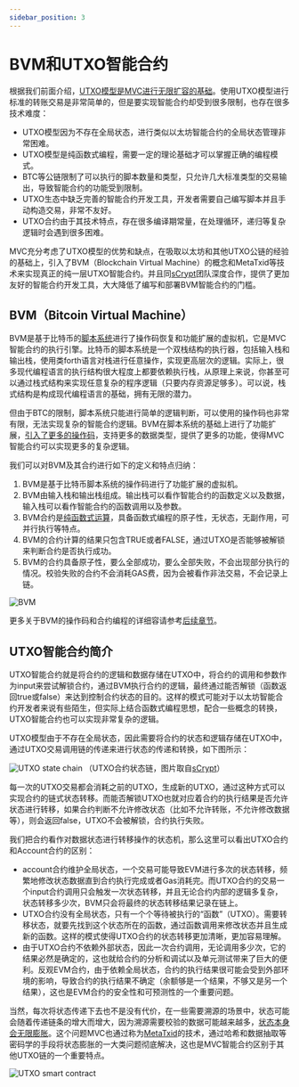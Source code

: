 ```yaml
---
sidebar_position: 3
---
```

# BVM和UTXO智能合约

根据我们前面介绍，[UTXO模型是MVC进行无限扩容的基础](mvc-performance)。使用UTXO模型进行标准的转账交易是非常简单的，但是要实现智能合约却受到很多限制，也存在很多技术难度：

* UTXO模型因为不存在全局状态，进行类似以太坊智能合约的全局状态管理非常困难。
* UTXO模型是纯函数式编程，需要一定的理论基础才可以掌握正确的编程模式。
* BTC等公链限制了可以执行的脚本数量和类型，只允许几大标准类型的交易输出，导致智能合约的功能受到限制。
* UTXO生态中缺乏完善的智能合约开发工具，开发者需要自己编写脚本并且手动构造交易，非常不友好。
* UTXO合约由于其技术特点，存在很多编译期常量，在处理循环，递归等复杂逻辑时会遇到很多困难。

MVC充分考虑了UTXO模型的优势和缺点，在吸取以太坊和其他UTXO公链的经验的基础上，引入了BVM（Blockchain Virtual Machine）的概念和MetaTxid等技术来实现真正的纯一层UTXO智能合约。并且同[sCrypt](https://scrypt.io/)团队深度合作，提供了更加友好的智能合约开发工具，大大降低了编写和部署BVM智能合约的门槛。

## BVM（Bitcoin Virtual Machine）

BVM是基于比特币的[脚本系统](https://en.bitcoin.it/wiki/Script)进行了操作码恢复和功能扩展的虚拟机，它是MVC智能合约的执行引擎。比特币的脚本系统是一个双栈结构的执行器，包括输入栈和输出栈，使用类forth语言对栈进行任意操作，实现更高层次的逻辑。实际上，很多现代编程语言的执行结构很大程度上都要依赖执行栈，从原理上来说，你甚至可以通过栈式结构来实现任意复杂的程序逻辑（只要内存资源足够多）。可以说，栈式结构是构成现代编程语言的基础，拥有无限的潜力。

但由于BTC的限制，脚本系统只能进行简单的逻辑判断，可以使用的操作码也非常有限，无法实现复杂的智能合约逻辑。BVM在脚本系统的基础上进行了功能扩展，[引入了更多的操作码](/docs/blockchain/mvc-improvements/bvm-opcode-unlocking)，支持更多的数据类型，提供了更多的功能，使得MVC智能合约可以实现更多的复杂逻辑。

我们可以对BVM及其合约进行如下的定义和特点归纳：

1. BVM是基于比特币脚本系统的操作码进行了功能扩展的虚拟机。
2. BVM由输入栈和输出栈组成。输出栈可以看作智能合约的函数定义以及数据，输入栈可以看作智能合约的函数调用以及参数。
3. BVM合约是[纯函数式运算](https://www.turing.com/kb/introduction-to-functional-programming)，具备函数式编程的原子性，无状态，无副作用，可并行执行等特点。
4. BVM的合约计算的结果只包含TRUE或者FALSE，通过UTXO是否能够被解锁来判断合约是否执行成功。
5. BVM的合约具备原子性，要么全部成功，要么全部失败，不会出现部分执行的情况。校验失败的合约不会消耗GAS费，因为会被看作非法交易，不会记录上链。

![BVM](/img/bitcoin-virtual-machine.png)


更多关于BVM的操作码和合约编程的详细容请参考[后续章节](/docs/blockchain/mvc-improvements/bvm-opcode-unlocking)。

## UTXO智能合约简介

UTXO智能合约就是将合约的逻辑和数据存储在UTXO中，将合约的调用和参数作为input来尝试解锁合约，通过BVM执行合约的逻辑，最终通过能否解锁（函数返回true或false）来达到控制合约状态的目的。这样的模式可能对于以太坊智能合约开发者来说有些陌生，但实际上结合函数式编程思想，配合一些概念的转换，UTXO智能合约也可以实现非常复杂的逻辑。

UTXO模型由于不存在全局状态，因此需要将合约的状态和逻辑存储在UTXO中，通过UTXO交易调用链的传递来进行状态的传递和转换，如下图所示：

![UTXO state chain](/img/utxo-state-chain.png)
（UTXO合约状态链，图片取自[sCrypt](https://docs.scrypt.io/how-to-write-a-contract/stateful-contract)）

每一次的UTXO交易都会消耗之前的UTXO，生成新的UTXO，通过这种方式可以实现合约的链式状态转移。而能否解锁UTXO也就对应着合约的执行结果是否允许状态进行转移，如果合约判断不允许修改状态（比如不允许转账，不允许修改数据等），则会返回false，UTXO不会被解锁，合约执行失败。

我们把合约看作对数据状态进行转移操作的状态机，那么这里可以看出UTXO合约和Account合约的区别：

* account合约维护全局状态，一个交易可能导致EVM进行多次的状态转移，频繁地修改状态数据直到合约执行完成或者Gas消耗完。而UTXO合约的交易一个input合约调用只会触发一次状态转移，并且无论合约内部的逻辑多复杂，状态转移多少次，BVM只会将最终的状态转移结果记录在链上。
* UTXO合约没有全局状态，只有一个个等待被执行的“函数”（UTXO）。需要转移状态，就要先找到这个状态所在的函数，通过函数调用来修改状态并且生成新的函数。这样的模式使得UTXO合约的状态转移更加清晰，更加容易理解。
* 由于UTXO合约不依赖外部状态，因此一次合约调用，无论调用多少次，它的结果必然是确定的，这也就给合约的分析和调试以及单元测试带来了巨大的便利。反观EVM合约，由于依赖全局状态，合约的执行结果很可能会受到外部环境的影响，导致合约的执行结果不确定（余额够是一个结果，不够又是另一个结果），这也是EVM合约的安全性和可预测性的一个重要问题。

当然，每次将状态传递下去也不是没有代价，在一些需要溯源的场景中，状态可能会随着传递链条的增大而增大，因为溯源需要校验的数据可能越来越多，[状态本身会无限膨胀](/docs/blockchain/mvc-improvements/back-to-genesis)。这个问题MVC也通过称为[MetaTxid](meta_txid.md)的技术，通过哈希和数据抽取等密码学的手段将状态膨胀的一大类问题彻底解决，这也是MVC智能合约区别于其他UTXO链的一个重要特点。


![UTXO smart contract](/img/bitcoin-smart-contract.png)
